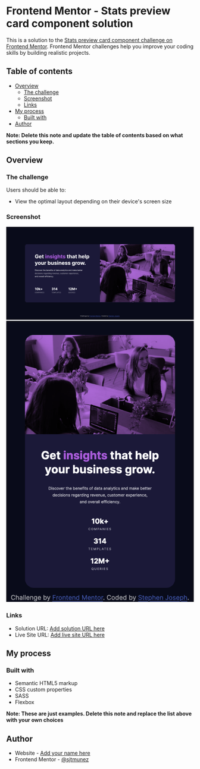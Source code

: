 # Frontend Mentor - Stats preview card component solution

This is a solution to the [Stats preview card component challenge on Frontend Mentor](https://www.frontendmentor.io/challenges/stats-preview-card-component-8JqbgoU62). Frontend Mentor challenges help you improve your coding skills by building realistic projects. 

## Table of contents

- [Overview](#overview)
  - [The challenge](#the-challenge)
  - [Screenshot](#screenshot)
  - [Links](#links)
- [My process](#my-process)
  - [Built with](#built-with)
- [Author](#author)

**Note: Delete this note and update the table of contents based on what sections you keep.**

## Overview

### The challenge

Users should be able to:

- View the optimal layout depending on their device's screen size

### Screenshot

![](./images/desktop-view-screenshot.png)
![](./images/mobile-view-screenshot.png)


### Links

- Solution URL: [Add solution URL here](https://github.com/sjtmunez/stats-preview-card-component-main.git)
- Live Site URL: [Add live site URL here](https://your-live-site-url.com)

## My process

### Built with

- Semantic HTML5 markup
- CSS custom properties
- SASS
- Flexbox

**Note: These are just examples. Delete this note and replace the list above with your own choices**



## Author

- Website - [Add your name here](https://www.your-site.com)
- Frontend Mentor - [@sjtmunez](https://www.frontendmentor.io/profile/sjtmunez)
